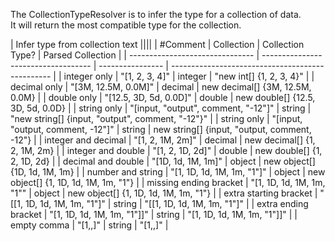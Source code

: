 ﻿The CollectionTypeResolver is to infer the type for a collection of data.  
It will return the most compatible type for the collection.

| Infer type from collection text                                                                                                          ||||
| #Comment                        | Collection                          | Collection Type? | Parsed Collection                                |
| ------------------------------- | ----------------------------------- | ---------------- | ------------------------------------------------ |
| integer only                    | "[1, 2, 3, 4]"                      | integer          | "new int[] {1, 2, 3, 4}"                         |
| decimal only                    | "[3M, 12.5M, 0.0M]"                 | decimal          | new decimal[] {3M, 12.5M, 0.0M}                  |
| double only                     | "[12.5, 3D, 5d, 0.0D]"               | double           | new double[] {12.5, 3D, 5d, 0.0D}                |
| string only                     | "[input, "output", comment, "-12"]" | string           | "new string[] {input, "output", comment, "-12"}" |
| string only                     | "[input, "output, comment, -12"]"   | string           | new string[] {input, "output, comment, -12"}     |
| integer and decimal             | "[1, 2, 1M, 2m]"                    | decimal          | new decimal[] {1, 2, 1M, 2m}                     |
| integer and double              | "[1, 2, 1D, 2d]"                    | double           | new double[] {1, 2, 1D, 2d}                      |
| decimal and double              | "[1D, 1d, 1M, 1m]"                  | object           | new object[] {1D, 1d, 1M, 1m}                    |
| number and string               | "[1, 1D, 1d, 1M, 1m, "1"]"          | object           | new object[] {1, 1D, 1d, 1M, 1m, "1"}            |
| missing ending bracket          | "[1, 1D, 1d, 1M, 1m, "1""           | object           | new object[] {1, 1D, 1d, 1M, 1m, "1"}            |
| extra starting bracket          | "[[1, 1D, 1d, 1M, 1m, "1"]"         | string           | "[[1, 1D, 1d, 1M, 1m, "1"]"                      |
| extra ending bracket            | "[1, 1D, 1d, 1M, 1m, "1"]]"         | string           | "[1, 1D, 1d, 1M, 1m, "1"]]"                      |
| empty comma                     | "[1,,]"                             | string           | "[1,,]"                                          |


